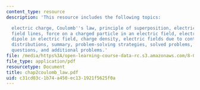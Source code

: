 ```yaml
---
content_type: resource
description: 'This resource includes the following topics:

  electric charge, Coulomb''s law, principle of superposition, electric field, electric
  field lines, force on a charged particle in an electric field, electric dipole,
  dipole in electric field, charge density, electric fields due to continuous charge
  distributions, summary, problem-solving strategies, solved problems, conceptual
  questions, and additional problems.'
file: /media/https%3A/open-learning-course-data-rc.s3.amazonaws.com/8-02t-electricity-and-magnetism-spring-2005/c31cd03c1b74a450ec131921f5625f0a_chap2coulomb_law.pdf
file_type: application/pdf
resourcetype: Document
title: chap2coulomb_law.pdf
uid: c31cd03c-1b74-a450-ec13-1921f5625f0a
---
```

